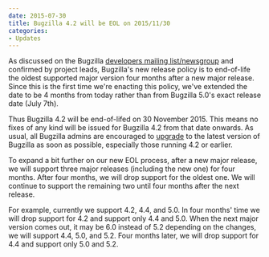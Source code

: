```yaml
---
date: 2015-07-30
title: Bugzilla 4.2 will be EOL on 2015/11/30
categories:
- Updates
---
```


As discussed on the Bugzilla [developers mailing list/newsgroup](https://groups.google.com/forum/#%21topic/mozilla.dev.apps.bugzilla/vBGTf7SvOWg) and confirmed by project leads, Bugzilla's new release policy is to end-of-life the oldest supported major version four months after a new major release. Since this is the first time we're enacting this policy, we've extended the date to be 4 months from today rather than from Bugzilla 5.0's exact release date (July 7th).

Thus Bugzilla 4.2 will be end-of-lifed on 30 November 2015\. This means no fixes of any kind will be issued for Bugzilla 4.2 from that date onwards. As usual, all Bugzilla admins are encouraged to [upgrade](https://bugzilla.readthedocs.org/en/5.0/installing/upgrading.html) to the latest version of Bugzilla as soon as possible, especially those running 4.2 or earlier.

To expand a bit further on our new EOL process, after a new major release, we will support three major releases (including the new one) for four months. After four months, we will drop support for the oldest one. We will continue to support the remaining two until four months after the next release.

For example, currently we support 4.2, 4.4, and 5.0\. In four months' time we will drop support for 4.2 and support only 4.4 and 5.0\. When the next major version comes out, it may be 6.0 instead of 5.2 depending on the changes, we will support 4.4, 5.0, and 5.2\. Four months later, we will drop support for 4.4 and support only 5.0 and 5.2.

